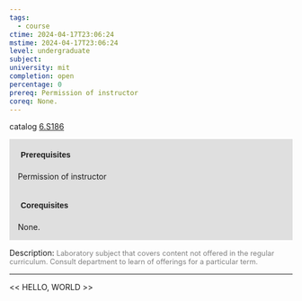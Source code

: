 ```yaml
---
tags:
  - course
ctime: 2024-04-17T23:06:24
mstime: 2024-04-17T23:06:24
level: undergraduate
subject: 
university: mit
completion: open
percentage: 0
prereq: Permission of instructor
coreq: None.
---
```


catalog [6.S186](http://student.mit.edu/catalog/m6e.html#6.S186)

<span style="display: block; padding: 15px; background-color: rgb(100, 100, 100, 0.2);"><font id="m_prereq3525_0" style="display: block; font-family: Arial, sans-serif; font-weight: bold; padding: 5px">Prerequisites</font><br><span id="prereq3525_0">Permission of instructor</span></span>
<span style="display: block; padding: 15px; background-color: rgb(100, 100, 100, 0.2);"><font id="m_coreq3525_0" style="display: block; font-family: Arial, sans-serif; font-weight: bold; padding: 5px">Corequisites</font><br><span id="coreq3525_0">None.</span></span>

<font style="">Description:</font>
<font style="color: grey; font-size: 0.8rem;">Laboratory subject that covers content not offered in the regular curriculum. Consult department to learn of offerings for a particular term.</font>



---

<< HELLO, WORLD >>
